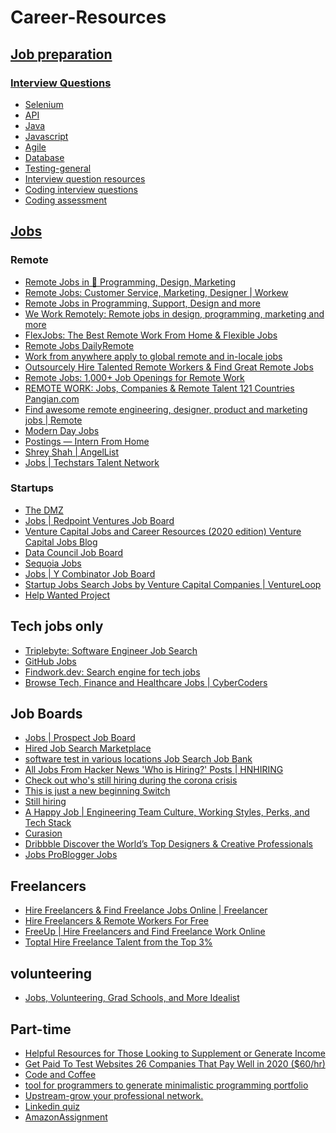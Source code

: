 # Career-Resources

## [Job preparation](https://github.com/shrey094/Useful-Resources/blob/career-resources/Job%20preparation)

 ### [Interview Questions](https://github.com/shrey094/Useful-Resources/blob/career-resources/Job%20preparation/Interview.md)
   - [Selenium](https://github.com/shrey094/Useful-Resources/blob/career-resources/Job%20preparation/Interview.md#selenium)
   - [API](https://github.com/shrey094/Useful-Resources/blob/career-resources/Job%20preparation/Interview.md#api)
   - [Java](https://github.com/shrey094/Useful-Resources/blob/career-resources/Job%20preparation/Interview.md#java)
   - [Javascript](https://github.com/shrey094/Useful-Resources/blob/career-resources/Job%20preparation/Interview.md#js)
   - [Agile](https://github.com/shrey094/Useful-Resources/blob/career-resources/Job%20preparation/Interview.md#agile)
   - [Database](https://github.com/shrey094/Useful-Resources/blob/career-resources/Job%20preparation/Interview.md#database)
   - [Testing-general](https://github.com/shrey094/Useful-Resources/blob/career-resources/Job%20preparation/Interview.md#testing-general)
   - [Interview question resources](https://github.com/shrey094/Useful-Resources/blob/career-resources/Job%20preparation/Interview.md#interview-question-resources)
   - [Coding interview questions](https://github.com/shrey094/Useful-Resources/blob/career-resources/Job%20preparation/Interview.md#coding-interview-questions)
   - [Coding assessment](https://github.com/shrey094/Useful-Resources/blob/career-resources/Job%20preparation/Interview.md#coding-assessment)

## [Jobs](https://github.com/shrey094/Useful-Resources/blob/career-resources/Job%20preparation/Jobs.md)

 ### Remote
  - [Remote Jobs in 💯 Programming, Design, Marketing](https://remoteok.io/) <br/>
  - [Remote Jobs: Customer Service, Marketing, Designer | Workew ](https://workew.com/) <br/>
  - [Remote Jobs in Programming, Support, Design and more ](https://remotive.io/) <br/>
  - [We Work Remotely: Remote jobs in design, programming, marketing and more ](https://weworkremotely.com/) <br/>
  - [FlexJobs: The Best Remote Work From Home & Flexible Jobs ](https://www.flexjobs.com/) <br/>
  - [Remote Jobs DailyRemote ](https://dailyremote.com/) <br/>
  - [Work from anywhere apply to global remote and in-locale jobs ](https://www.kaam.work/) <br/>
  - [Outsourcely Hire Talented Remote Workers & Find Great Remote Jobs ](https://www.outsourcely.com/) <br/>
  - [Remote Jobs: 1,000+ Job Openings for Remote Work ](https://jobspresso.co/) <br/>
  - [REMOTE WORK: Jobs, Companies & Remote Talent 121 Countries Pangian.com ](https://pangian.com/) <br/>
  - [Find awesome remote engineering, designer, product and marketing jobs | Remote ](https://remote.com/remote-jobs) <br/>
  - [Modern Day Jobs](https://moderndayjobs.com/?ref=producthunt) <br/>
  - [Postings — Intern From Home ](https://www.internfromhome.com/postings/) <br/>
  - [Shrey Shah | AngelList ](https://angel.co/u/shrey-shah-17) <br/>
  - [Jobs | Techstars Talent Network ](https://jobs.techstars.com/) <br/>

 ### Startups
  - [The DMZ ](https://dmz.ryerson.ca/)
  - [Jobs | Redpoint Ventures Job Board ](https://careers.redpoint.com/)
  - [Venture Capital Jobs and Career Resources (2020 edition) Venture Capital Jobs Blog ](https://johngannonblog.com/)
  - [Data Council Job Board ](https://jobs.datacouncil.ai)
  - [Sequoia Jobs ](https://www.sequoiacap.com/jobs/#)
  - [Jobs | Y Combinator Job Board ](https://ycombinator.monday.vc/)
  - [Startup Jobs Search Jobs by Venture Capital Companies | VentureLoop](https://www.ventureloop.com/ventureloop/home.php)
  - [Help Wanted Project ](https://www.helpwantedproject.com/)

## Tech jobs only
- [Triplebyte: Software Engineer Job Search ](https://triplebyte.com/users/start)
- [GitHub Jobs ](https://jobs.github.com/)
- [Findwork.dev: Search engine for tech jobs ](https://findwork.dev/)
- [Browse Tech, Finance and Healthcare Jobs | CyberCoders ](https://www.cybercoders.com/jobs/)

## Job Boards
- [Jobs | Prospect Job Board ](https://jobs.prospect.fyi/)
- [Hired Job Search Marketplace](https://hired.ca/)
- [software test in various locations Job Search Job Bank ](https://www.jobbank.gc.ca/jobsearch/jobsearch?sort=M&searchstring=software+test&button.submit=Search)
- [All Jobs From Hacker News 'Who is Hiring?' Posts | HNHIRING](https://hnhiring.com/)
- [Check out who's still hiring during the corona crisis ](https://www.getsilverlining.com/job-board)
- [This is just a new beginning Switch ](https://getwanted.com/en-us/switch)
- [Still hiring ](http://www.stillhiring.io/?fbclid=IwAR243CJhcNmDxeDe8ncSkm35imYb-ntCf0ncBrW7IRN4RNs-u0xcPA2sjUE)
- [A Happy Job | Engineering Team Culture, Working Styles, Perks, and Tech Stack ](https://www.ahappyjob.com/)
- [Curasion ](https://app.curasion.com/#/candidate/portfolio)
- [Dribbble Discover the World’s Top Designers & Creative Professionals ](https://dribbble.com/)
- [Jobs ProBlogger Jobs ](https://problogger.com/jobs/)

## Freelancers
- [Hire Freelancers & Find Freelance Jobs Online | Freelancer ](https://www.freelancer.com/)
- [Hire Freelancers & Remote Workers For Free ](https://talent.hubstaff.com/)
- [FreeUp | Hire Freelancers and Find Freelance Work Online ](https://freeup.net/)
- [Toptal Hire Freelance Talent from the Top 3% ](https://www.toptal.com/)

## volunteering
- [Jobs, Volunteering, Grad Schools, and More Idealist ](https://www.idealist.org/en/)

## Part-time 
- [Helpful Resources for Those Looking to Supplement or Generate Income](https://www.accelerationpartners.com/blog/helpful-resources-for-those-looking-to-supplement-or-generate-income)
- [Get Paid To Test Websites 26 Companies That Pay Well in 2020 ($60/hr) ](https://www.dreamshala.com/best-platforms-to-get-paid-to-test-websites/)
- [Code and Coffee ](https://code.andcoffee.io/onboarding/member/request_invite/question-1)
- [tool for programmers to generate minimalistic programming portfolio](https://github.com/fiffeek/Dyfolio)
- [Upstream-grow your professional network. ](https://upstreamapp.com/)
- [Linkedin quiz](https://github.com/Ebazhanov/in-quiz-questions)
- [AmazonAssignment](https://github.com/amuthansakthivel/AmazonAssignment?files=1)







